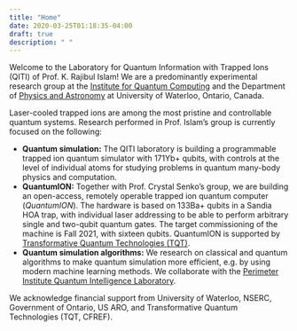 ```yaml
---
title: "Home"
date: 2020-03-25T01:18:35-04:00
draft: true
description: " "
---
```

Welcome to the Laboratory for Quantum Information with Trapped Ions (QITI) of Prof. K. Rajibul Islam! We are a predominantly experimental research group at the [Institute for Quantum Computing](https://uwaterloo.ca/institute-for-quantum-computing/) and the Department of [Physics and Astronomy](https://uwaterloo.ca/physics-astronomy/) at University of Waterloo, Ontario, Canada.

Laser-cooled trapped ions are among the most pristine and controllable quantum systems. Research performed in Prof. Islam’s group is currently focused on the following:

- **Quantum simulation:** The QITI laboratory is building a programmable trapped ion quantum simulator with 171Yb+ qubits, with controls at the level of individual atoms for studying problems in quantum many-body physics and computation.
- **QuantumION:** Together with Prof. Crystal Senko’s group, we are building an open-access, remotely operable trapped ion quantum computer (*QuantumION*). The hardware is based on 133Ba+ qubits in a Sandia HOA trap, with individual laser addressing to be able to perform arbitrary single and two-qubit quantum gates. The target commissioning of the machine is Fall 2021, with sixteen qubits. QuantumION is supported by [Transformative Quantum Technologies (TQT)](https://tqt.uwaterloo.ca/).
- **Quantum simulation algorithms:** We research on classical and quantum algorithms to make quantum simulation more efficient, e.g. by using modern machine learning methods. We collaborate with the [Perimeter Institute Quantum Intelligence Laboratory](https://www.perimeterinstitute.ca/research/research-initiatives/perimeter-institute-quantum-intelligence-lab-piquil).

We acknowledge financial support from University of Waterloo, NSERC, Government of Ontario, US ARO, and Transformative Quantum Technologies (TQT, CFREF).

